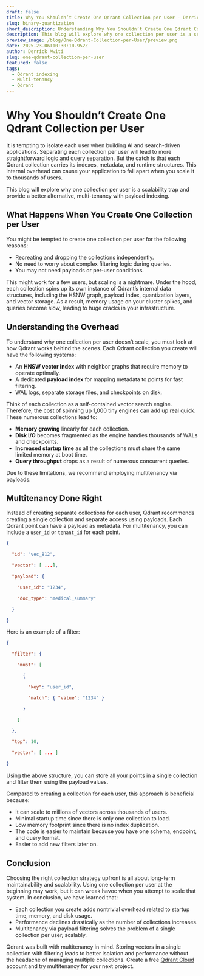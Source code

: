 ```yaml
---
draft: false
title: Why You Shouldn’t Create One Qdrant Collection per User - Derrick Mwiti 
slug: binary-quantization
short_description: Understanding Why You Shouldn’t Create One Qdrant Collection per User.
description: This blog will explore why one collection per user is a scalability trap and provide a better alternative, multi-tenancy with payload indexing. 
preview_image: /blog/One-Qdrant-Collection-per-User/preview.png
date: 2025-23-06T10:30:10.952Z
author: Derrick Mwiti
slug: one-qdrant-collection-per-user
featured: false
tags:
  - Qdrant indexing
  - Multi-tenancy
  - Qdrant
---
```

# Why You Shouldn’t Create One Qdrant Collection per User

It is tempting to isolate each user when building AI and search-driven applications. Separating each collection per user will lead to more straightforward logic and query separation. But the catch is that each Qdrant collection carries its indexes, metadata, and runtime structures. This internal overhead can cause your application to fall apart when you scale it to thousands of users. 

This blog will explore why one collection per user is a scalability trap and provide a better alternative, multi-tenancy with payload indexing. 

## What Happens When You Create One Collection per User

You might be tempted to create one collection per user for the following reasons: 

* Recreating and dropping the collections independently.   
* No need to worry about complex filtering logic during queries.   
* You may not need payloads or per-user conditions. 

This might work for a few users, but scaling is a nightmare. Under the hood, each collection spins up its own instance of Qdrant’s internal data structures, including the HSNW graph, payload index, quantization layers, and vector storage. As a result, memory usage on your cluster spikes, and queries become slow, leading to huge cracks in your infrastructure. 

## Understanding the Overhead

To understand why one collection per user doesn’t scale, you must look at how Qdrant works behind the scenes. Each Qdrant collection you create will have the following systems: 

* An **HNSW vector index** with neighbor graphs that require memory to operate optimally.   
* A dedicated **payload index** for mapping metadata to points for fast filtering.   
* WAL logs, separate storage files, and checkpoints on disk. 

Think of each collection as a self-contained vector search engine. Therefore, the cost of spinning up 1,000 tiny engines can add up real quick. These numerous collections lead to:

* **Memory** **growing** linearly for each collection.  
* **Disk I/O** becomes fragmented as the engine handles thousands of WALs and checkpoints.  
* **Increased startup time** as all the collections must share the same limited memory at boot time.   
* **Query throughput** drops as a result of numerous concurrent queries. 


Due to these limitations, we recommend employing multitenancy via payloads.

## Multitenancy Done Right

Instead of creating separate collections for each user, Qdrant recommends creating a single collection and separate access using payloads. Each Qdrant point can have a payload as metadata. For multitenancy, you can include a `user_id` or `tenant_id` for each point. 

```json
{

  "id": "vec_812",

  "vector": [ ...],

  "payload": {

    "user_id": "1234",

    "doc_type": "medical_summary"

  }

}
```
Here is an example of a filter:

```json
{

  "filter": {

    "must": [

      {

        "key": "user_id",

        "match": { "value": "1234" }

      }

    ]

  },

  "top": 10,

  "vector": [ ... ]

}
```
Using the above structure, you can store all your points in a single collection and filter them using the payload values. 

Compared to creating a collection for each user, this approach is beneficial because: 

* It can scale to millions of vectors across thousands of users.   
* Minimal startup time since there is only one collection to load.   
* Low memory footprint since there is no index duplication.  
* The code is easier to maintain because you have one schema, endpoint, and query format.   
* Easier to add new filters later on. 

## Conclusion

Choosing the right collection strategy upfront is all about long-term maintainability and scalability. Using one collection per user at the beginning may work, but it can wreak havoc when you attempt to scale that system. In conclusion, we have learned that: 

* Each collection you create adds nontrivial overhead related to startup time, memory, and disk usage.   
* Performance declines drastically as the number of collections increases.   
* Multitenancy via payload filtering solves the problem of a single collection per user, scalably. 

Qdrant was built with multitenancy in mind. Storing vectors in a single collection with filtering leads to better isolation and performance without the headache of managing multiple collections. Create a free [Qdrant Cloud](https://qdrant.tech/cloud/) account and try multitenancy for your next project.   
